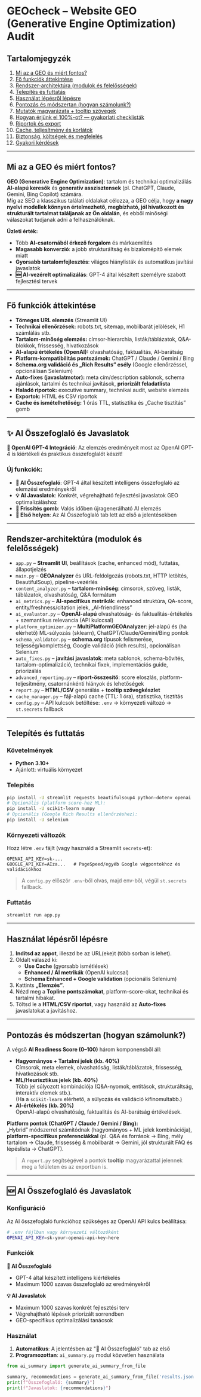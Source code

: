 # GEOcheck – Website GEO (Generative Engine Optimization) Audit  


## Tartalomjegyzék

1. [Mi az a GEO és miért fontos?](#mi-az-a-geo-és-miért-fontos)  
2. [Fő funkciók áttekintése](#fő-funkciók-áttekintése)  
3. [Rendszer-architektúra (modulok és felelősségek)](#rendszer-architektúra-modulok-és-felelősségek)  
4. [Telepítés és futtatás](#telepítés-és-futtatás)  
5. [Használat lépésről lépésre](#használat-lépésről-lépésre)  
6. [Pontozás és módszertan (hogyan számolunk?)](#pontozás-és-módszertan-hogyan-számolunk)  
7. [Mutatók magyarázata + tooltip szövegek](#mutatók-magyarázata--tooltip-szövegek)  
8. [Hogyan érjünk el 100%-ot? — gyakorlati checklisták](#hogyan-érjünk-el-100--ot--gyakorlati-checklisták)  
9. [Riportok és export](#riportok-és-export)  
10. [Cache, teljesítmény és korlátok](#cache-teljesítmény-és-korlátok)  
11. [Biztonság, költségek és megfelelés](#biztonság-költségek-és-megfelelés)  
12. [Gyakori kérdések](#gyakori-kérdések)

---

## Mi az a GEO és miért fontos?

**GEO (Generative Engine Optimization)**: tartalom és technikai optimalizálás **AI-alapú keresők** és **generatív asszisztensek** (pl. ChatGPT, Claude, Gemini, Bing Copilot) számára.  
Míg az SEO a klasszikus találati oldalakat célozza, a GEO célja, hogy **a nagy nyelvi modellek könnyen értelmezhető, megbízható, jól hivatkozott és strukturált tartalmat találjanak az Ön oldalán**, és ebből minőségi válaszokat tudjanak adni a felhasználóknak.

**Üzleti érték:**  
- Több **AI-csatornából érkező forgalom** és márkaemlítés  
- **Magasabb konverzió**: a jobb strukturáltság és bizalomépítő elemek miatt  
- **Gyorsabb tartalomfejlesztés**: világos hiánylisták és automatikus javítási javaslatok
- **🆕 AI-vezérelt optimalizálás**: GPT-4 által készített személyre szabott fejlesztési tervek

---

## Fő funkciók áttekintése

- **Tömeges URL elemzés** (Streamlit UI)  
- **Technikai ellenőrzések:** robots.txt, sitemap, mobilbarát jelölések, H1 számlálás stb.  
- **Tartalom-minőség elemzés:** címsor-hierarchia, listák/táblázatok, Q&A-blokkok, frissesség, hivatkozások  
- **AI-alapú értékelés (OpenAI):** olvashatóság, faktualitás, AI-barátság  
- **Platform-kompatibilitás pontszámok:** ChatGPT / Claude / Gemini / Bing  
- **Schema.org validáció és „Rich Results” esély** (Google ellenőrzéssel, opcionálisan Selenium)  
- **Auto-fixes (javaslatmotor):** meta cím/description sablonok, schema ajánlások, tartalmi és technikai javítások, **priorizált feladatlista**  
- **Haladó riportok:** executive summary, technikai audit, website elemzés  
- **Exportok:** HTML és CSV riportok  
- **Cache és ismételhetőség:** 1 órás TTL, statisztika és „Cache tisztítás” gomb

---

## ✨ AI Összefoglaló és Javaslatok

**🧠 OpenAI GPT-4 Integráció**: Az elemzés eredményeit most az OpenAI GPT-4 is kiértékeli és praktikus összefoglalót készít!

### Új funkciók:
- **📝 AI Összefoglaló**: GPT-4 által készített intelligens összefoglaló az elemzési eredményekről
- **💡 AI Javaslatok**: Konkrét, végrehajtható fejlesztési javaslatok GEO optimalizáláshoz
- **🔄 Frissítés gomb**: Valós időben újragenerálható AI elemzés
- **🎯 Első helyen**: Az AI Összefoglaló tab lett az első a jelentésekben

---

## Rendszer-architektúra (modulok és felelősségek)

- `app.py` – **Streamlit UI**, beállítások (cache, enhanced mód), futtatás, állapotjelzés  
- `main.py` – **GEOAnalyzer** és URL-feldolgozás (robots.txt, HTTP letöltés, BeautifulSoup), pipeline-vezérlés  
- `content_analyzer.py` – **tartalom-minőség**: címsorok, szöveg, listák, táblázatok, olvashatóság, Q&A formátum  
- `ai_metrics.py` – **AI-specifikus metrikák**: enhanced struktúra, QA-score, entity/freshness/citation jelek, „AI-friendliness”  
- `ai_evaluator.py` – **OpenAI-alapú** olvashatóság- és faktualitás-értékelés + szemantikus relevancia (API kulccsal)  
- `platform_optimizer.py` – **MultiPlatformGEOAnalyzer**: jel-alapú és (ha elérhető) ML-súlyozás (sklearn), ChatGPT/Claude/Gemini/Bing pontok  
- `schema_validator.py` – **schema.org** típusok felismerése, teljesség/komplettség, Google validáció (rich results), opcionálisan Selenium  
- `auto_fixes.py` – **javítási javaslatok**: meta sablonok, schema-bővítés, tartalom-optimalizáció, technikai fixek, implementációs guide, priorizálás  
- `advanced_reporting.py` – **riport-összesítő**: score eloszlás, platform-teljesítmény, csatornánkénti hiányok és lehetőségek  
- `report.py` – **HTML/CSV** generálás + **tooltip szövegkészlet**  
- `cache_manager.py` – fájl-alapú cache (TTL: 1 óra), statisztika, tisztítás  
- `config.py` – API kulcsok betöltése: `.env` → környezeti változó → `st.secrets` fallback

---

## Telepítés és futtatás

### Követelmények
- **Python 3.10+**  
- Ajánlott: virtuális környezet

### Telepítés
```bash
pip install -U streamlit requests beautifulsoup4 python-dotenv openai
# Opcionális (platform score-hoz ML):
pip install -U scikit-learn numpy
# Opcionális (Google Rich Results ellenőrzéshez):
pip install -U selenium
```

### Környezeti változók
Hozz létre `.env` fájlt (vagy használd a Streamlit `secrets`-et):

```env
OPENAI_API_KEY=sk-...
GOOGLE_API_KEY=AIza...   # PageSpeed/egyéb Google végpontokhoz és validációkhoz
```

> A `config.py` először `.env`-ből olvas, majd env-ből, végül `st.secrets` fallback.

### Futtatás
```bash
streamlit run app.py
```

---

## Használat lépésről lépésre

1. **Indítsd az appot**, illeszd be az URL(eke)t (több sorban is lehet).  
2. Oldalt válaszd ki:  
   - **Use Cache** (gyorsabb ismétlések)  
   - **Enhanced / AI metrikák** (OpenAI kulccsal)  
   - **Schema Enhanced + Google validation** (opcionális Selenium)  
3. Kattints **„Elemzés”**.  
4. Nézd meg a **Topline pontszámokat**, platform-score-okat, technikai és tartalmi hibákat.  
5. Töltsd le a **HTML/CSV riportot**, vagy használd az **Auto-fixes** javaslatokat a javításhoz.

---

## Pontozás és módszertan (hogyan számolunk?)

A végső **AI Readiness Score (0–100)** három komponensből áll:

- **Hagyományos + Tartalmi jelek (kb. 40%)**  
  Címsorok, meta elemek, olvashatóság, listák/táblázatok, frissesség, hivatkozások stb.
- **ML/Heurisztikus jelek (kb. 40%)**  
  Több jel súlyozott kombinációja (Q&A-nyomok, entitások, strukturáltság, interaktív elemek stb.).  
  (Ha a `scikit-learn` elérhető, a súlyozás és validáció kifinomultabb.)
- **AI-értékelés (kb. 20%)**  
  OpenAI-alapú olvashatóság, faktualitás és AI-barátság értékelések.

**Platform pontok (ChatGPT / Claude / Gemini / Bing):**  
„Hybrid” módszerrel számítódnak (hagyományos + ML jelek kombinációja), **platform-specifikus preferenciákkal** (pl. Q&A és források → Bing, mély tartalom → Claude, frissesség & mobilbarát → Gemini, jól strukturált FAQ és lépéslista → ChatGPT).

> A `report.py` segítségével a pontok **tooltip** magyarázattal jelennek meg a felületen és az exportban is.

---

## 🆕 AI Összefoglaló és Javaslatok

### Konfiguráció

Az AI összefoglaló funkcióhoz szükséges az OpenAI API kulcs beállítása:

```bash
# .env fájlban vagy környezeti változóként
OPENAI_API_KEY=sk-your-openai-api-key-here
```

### Funkciók

**📝 AI Összefoglaló**
- GPT-4 által készített intelligens kiértékelés
- Maximum 1000 szavas összefoglaló az eredményekről

**💡 AI Javaslatok**
- Maximum 1000 szavas konkrét fejlesztési terv
- Végrehajtható lépések priorizált sorrendben
- GEO-specifikus optimalizálási tanácsok

### Használat

1. **Automatikus**: A jelentésben az "🧠 AI Összefoglaló" tab az első
2. **Programozottan**: `ai_summary.py` modul közvetlen használata

```python
from ai_summary import generate_ai_summary_from_file

summary, recommendations = generate_ai_summary_from_file('results.json')
print(f"Összefoglaló: {summary}")
print(f"Javaslatok: {recommendations}")
```

